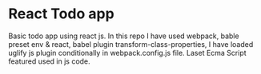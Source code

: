 # React Todo app

Basic todo app using react js. 
In this repo I have used webpack, bable preset env & react, babel plugin transform-class-properties, I have loaded uglify js plugin conditionally in webpack.config.js file. Laset Ecma Script featured used in js code.

